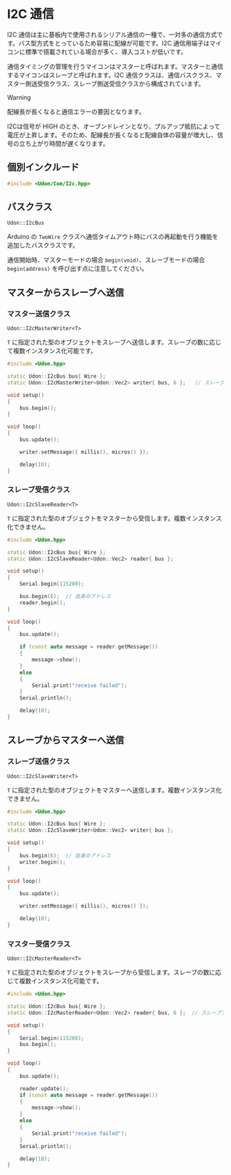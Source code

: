 # I2C 通信

I2C 通信は主に基板内で使用されるシリアル通信の一種で、一対多の通信方式です。バス型方式をとっているため容易に配線が可能です。I2C 通信用端子はマイコンに標準で搭載されている場合が多く、導入コストが低いです。

通信タイミングの管理を行うマイコンはマスターと呼ばれます。マスターと通信するマイコンはスレーブと呼ばれます。I2C 通信クラスは、通信バスクラス、マスター側送受信クラス、スレーブ側送受信クラスから構成されています。

> [!WARNING]
>
> 配線長が長くなると通信エラーの要因となります。
>
> I2Cは信号が HIGH のとき、オープンドレインとなり、プルアップ抵抗によって電圧が上昇します。そのため、配線長が長くなると配線自体の容量が増大し、信号の立ち上がり時間が遅くなります。

## 個別インクルード

```cpp
#include <Udon/Com/I2c.hpp>
```

## バスクラス

`Udon::I2cBus`

Arduino の `TwoWire` クラスへ通信タイムアウト時にバスの再起動を行う機能を追加したバスクラスです。

通信開始時、マスターモードの場合 `begin(void)`、スレーブモードの場合 `begin(address)` を呼び出す点に注意してください。

## マスターからスレーブへ送信

### マスター送信クラス

`Udon::I2cMasterWriter<T>`

`T` に指定された型のオブジェクトをスレーブへ送信します。スレーブの数に応じて複数インスタンス化可能です。

```cpp
#include <Udon.hpp>

static Udon::I2cBus bus{ Wire };
static Udon::I2cMasterWriter<Udon::Vec2> writer{ bus, 6 };   // スレーブアドレス 6 へ送信

void setup()
{
    bus.begin();
}

void loop()
{
    bus.update();

    writer.setMessage({ millis(), micros() });

    delay(10);
}
```

### スレーブ受信クラス

`Udon::I2cSlaveReader<T>`

`T` に指定された型のオブジェクトをマスターから受信します。複数インスタンス化できません。

```cpp
#include <Udon.hpp>

static Udon::I2cBus bus{ Wire };
static Udon::I2cSlaveReader<Udon::Vec2> reader{ bus };

void setup()
{
    Serial.begin(115200);

    bus.begin(6);  // 自身のアドレス
    reader.begin();
}

void loop()
{
    bus.update();

    if (const auto message = reader.getMessage())
    {
        message->show();
    }
    else
    {
        Serial.print("receive failed");
    }
    Serial.println();

    delay(10);
}
```

## スレーブからマスターへ送信

### スレーブ送信クラス

`Udon::I2cSlaveWriter<T>`

`T` に指定された型のオブジェクトをマスターへ送信します。複数インスタンス化できません。

```cpp
#include <Udon.hpp>

static Udon::I2cBus bus{ Wire };
static Udon::I2cSlaveWriter<Udon::Vec2> writer{ bus };

void setup()
{
    bus.begin(6);  // 自身のアドレス
    writer.begin();
}

void loop()
{
    bus.update();

    writer.setMessage({ millis(), micros() });

    delay(10);
}
```

### マスター受信クラス

`Udon::I2cMasterReader<T>`

`T` に指定された型のオブジェクトをスレーブから受信します。スレーブの数に応じて複数インスタンス化可能です。

```cpp
#include <Udon.hpp>

static Udon::I2cBus bus{ Wire };
static Udon::I2cMasterReader<Udon::Vec2> reader{ bus, 6 };  // スレーブアドレス 6 から受信

void setup()
{
    Serial.begin(115200);
    bus.begin();
}

void loop()
{
    bus.update();

    reader.update();
    if (const auto message = reader.getMessage())
    {
        message->show();
    }
    else
    {
        Serial.print("receive failed");
    }
    Serial.println();

    delay(10);
}
```
